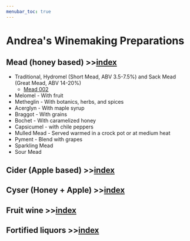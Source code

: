 ```yaml
---
menubar_toc: true
---
```


# Andrea's Winemaking Preparations

## Mead (honey based) >>[index](Mead/index.md)
* Traditional, Hydromel (Short Mead, ABV 3.5-7.5%) and Sack Mead (Great Mead, ABV 14-20%)
     * [Mead 002](Mead/Mead002.md)
* Melomel - With fruit
* Metheglin - With botanics, herbs, and spices
* Acerglyn - With maple syrup
* Braggot - With grains
* Bochet - With caramelized honey
* Capsicumel - with chile peppers
* Mulled Mead - Served warmed in a crock pot or at medium heat
* Pyment - Blend with grapes 
* Sparkling Mead
* Sour Mead

## Cider  (Apple based) >>[index](Cider/index.md)

## Cyser (Honey + Apple) >>[index](Cyser/index.md)

## Fruit wine >>[index](Wine/index.md)

## Fortified liquors >>[index](Fortified/index.md)
